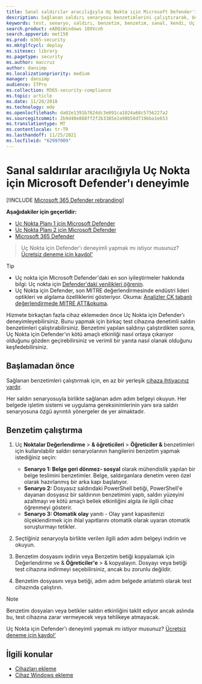 ```yaml
---
title: Sanal saldırılar aracılığıyla Uç Nokta için Microsoft Defender'ı deneyimle
description: Sağlanan saldırı senaryosu benzetimlerini çalıştırarak, Uç Nokta için Microsoft Defender'ın ihlalleri algılay nasıl algılayasını, araştırsını ve yanıt vermesini deneyimlenin.
keywords: test, senaryo, saldırı, benzetim, benzetim, sanal, kendi, Uç Nokta için Microsoft Defender
search.product: eADQiWindows 10XVcnh
search.appverid: met150
ms.prod: m365-security
ms.mktglfcycl: deploy
ms.sitesec: library
ms.pagetype: security
ms.author: maccruz
author: dansimp
ms.localizationpriority: medium
manager: dansimp
audience: ITPro
ms.collection: M365-security-compliance
ms.topic: article
ms.date: 11/20/2018
ms.technology: mde
ms.openlocfilehash: da02e1391b7624dc3e091ca1024a68c5756227a2
ms.sourcegitcommit: 2b9d40e888ff2f2b3385e2a90b50d719bba1e653
ms.translationtype: MT
ms.contentlocale: tr-TR
ms.lasthandoff: 11/25/2021
ms.locfileid: "62997009"
---
```

# <a name="experience-microsoft-defender-for-endpoint-through-simulated-attacks"></a>Sanal saldırılar aracılığıyla Uç Nokta için Microsoft Defender'ı deneyimle 

[!INCLUDE [Microsoft 365 Defender rebranding](../../includes/microsoft-defender.md)]

**Aşağıdakiler için geçerlidir:**
- [Uç Nokta Planı 1 için Microsoft Defender](https://go.microsoft.com/fwlink/?linkid=2154037)
- [Uç Nokta Planı 2 için Microsoft Defender](https://go.microsoft.com/fwlink/?linkid=2154037)
- [Microsoft 365 Defender](https://go.microsoft.com/fwlink/?linkid=2118804)


> Uç Nokta için Defender'ı deneyimli yapmak mı istiyor musunuz? [Ücretsiz deneme için kaydol'](https://signup.microsoft.com/create-account/signup?products=7f379fee-c4f9-4278-b0a1-e4c8c2fcdf7e&ru=https://aka.ms/MDEp2OpenTrial?ocid=docs-wdatp-attacksimulations-abovefoldlink)

> [!TIP]
>
> - Uç nokta için Microsoft Defender'daki en son iyileştirmeler hakkında bilgi: Uç nokta için [Defender'daki yenilikleri öğrenin](https://cloudblogs.microsoft.com/microsoftsecure/2018/11/15/whats-new-in-windows-defender-atp/).
> - Uç Nokta için Defender, son MITRE değerlendirmesinde endüstri lideri optikleri ve algılama özelliklerini gösteriyor. Okuma: [Analizler CK tabanlı değerlendirmede MITRE ATT&okuma](https://cloudblogs.microsoft.com/microsoftsecure/2018/12/03/insights-from-the-mitre-attack-based-evaluation-of-windows-defender-atp/).

Hizmete birkaçtan fazla cihaz eklemeden önce Uç Nokta için Defender'ı deneyimleyebilirsiniz. Bunu yapmak için birkaç test cihazına denetimli saldırı benzetimleri çalıştırabilirsiniz. Benzetimi yapılan saldırıyı çalıştırdikten sonra, Uç Nokta için Defender'ın kötü amaçlı etkinliği nasıl ortaya çıkarıyor olduğunu gözden geçirebilirsiniz ve verimli bir yanıta nasıl olanak olduğunu keşfedebilirsiniz.

## <a name="before-you-begin"></a>Başlamadan önce

Sağlanan benzetimleri çalıştırmak için, en az bir yerleşik [cihaza ihtiyacınız vardır](onboard-configure.md).

Her saldırı senaryosuyla birlikte sağlanan adım adım belgeyi okuyun. Her belgede işletim sistemi ve uygulama gereksinimlerinin yanı sıra saldırı senaryosuna özgü ayrıntılı yönergeler de yer almaktadır.

## <a name="run-a-simulation"></a>Benzetim çalıştırma

1. Uç **Noktalar Değerlendirme** \> **& öğreticileri** \> **Öğreticiler &** benzetimleri için kullanılabilir saldırı senaryolarının hangilerini benzetim yapmak istediğiniz seçin:
   - **Senaryo 1: Belge geri dönmez- sosyal** olarak mühendislik yapılan bir belge teslimini benzetimler. Belge, saldırganlara denetim veren özel olarak hazırlanmış bir arka kapı başlatıyor.
   - **Senaryo 2:** Dosyasız saldırıdaki PowerShell betiği, PowerShell'e dayanan dosyasız bir saldırının benzetimini yaptı, saldırı yüzeyini azaltmayı ve kötü amaçlı bellek etkinliğini algıla ile ilgili cihaz öğrenmeyi gösterir.
   - **Senaryo 3: Otomatik olay** yanıtı - Olay yanıt kapasitenizi ölçeklendirmek için ihlal yapıtlarını otomatik olarak uyaran otomatik soruşturmayı tetikler.

2. Seçtiğiniz senaryoyla birlikte verilen ilgili adım adım belgeyi indirin ve okuyun.

3. Benzetim dosyasını indirin veya Benzetim betiği kopyalamak için Değerlendirme ve & **Öğreticiler'e** \> & kopyalayın. Dosyayı veya betiği test cihazına indirmeyi seçebilirsiniz, ancak bu zorunlu değildir.

4. Benzetim dosyasını veya betiği, adım adım belgede anlatımlı olarak test cihazında çalıştırın.

> [!NOTE]
> Benzetim dosyaları veya betikler saldırı etkinliğini taklit ediyor ancak aslında bu, test cihazına zarar vermeyecek veya tehlikeye atmayacak.
>
> Uç Nokta için Defender'ı deneyimli yapmak mı istiyor musunuz? [Ücretsiz deneme için kaydol'](https://signup.microsoft.com/create-account/signup?products=7f379fee-c4f9-4278-b0a1-e4c8c2fcdf7e&ru=https://aka.ms/MDEp2OpenTrial?ocid=docs-wdatp-attacksimulations-belowfoldlink)

## <a name="related-topics"></a>İlgili konular

- [Cihazları ekleme](onboard-configure.md)
- [Cihaz Windows ekleme](configure-endpoints.md)
